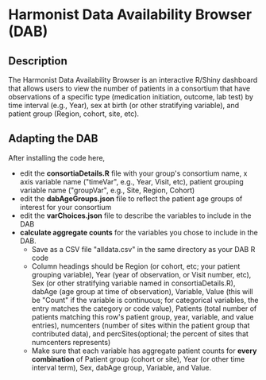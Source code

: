 # Harmonist Data Availability Browser (DAB)

## Description
The Harmonist Data Availability Browser is an interactive R/Shiny dashboard that allows users to view the number of patients in a consortium that have observations of a specific type (medication initiation, outcome, lab test) by time interval (e.g., Year), sex at birth (or other stratifying variable), and patient group (Region, cohort, site, etc).

## Adapting the DAB
After installing the code here, 
- edit the **consortiaDetails.R** file with your group's consortium name, x axis variable name ("timeVar", e.g., Year, Visit, etc), patient grouping variable name ("groupVar", e.g., Site, Region, Cohort)
- edit the **dabAgeGroups.json** file to reflect the patient age groups of interest for your consortium
- edit the **varChoices.json** file to describe the variables to include in the DAB
- **calculate aggregate counts** for the variables you chose to include in the DAB.
    - Save as a CSV file "alldata.csv" in the same directory as your DAB R code
    - Column headings should be Region (or cohort, etc; your patient grouping variable), Year (year of observation, or Visit number, etc), Sex (or other stratifying variable named in consortiaDetails.R), dabAge (age group at time of observation), Variable, Value (this will be "Count" if the variable is continuous; for categorical variables, the entry matches the category or code value), Patients (total number of patients matching this row's patient group, year, variable, and value entries), numcenters (number of sites within the patient group that contributed data), and percSites(optional; the percent of sites that numcenters represents)
    - Make sure that each variable has aggregate patient counts for **every combination** of Patient group (cohort or site), Year (or other time interval term), Sex, dabAge group, Variable, and Value.
     
